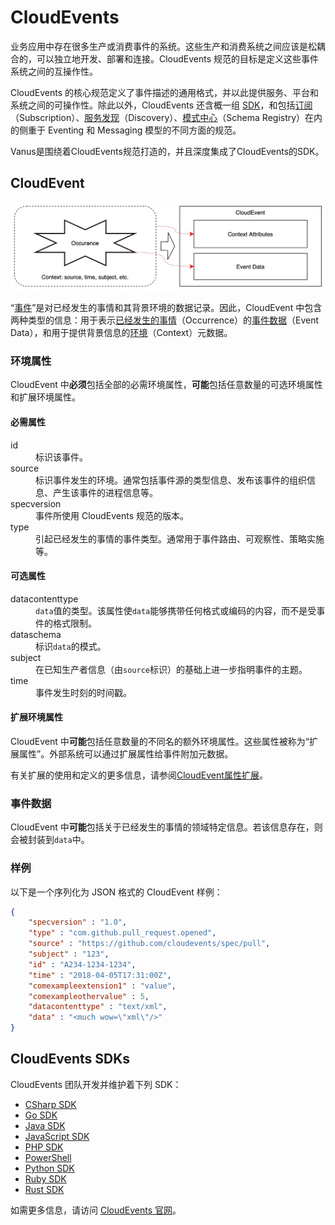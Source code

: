# CloudEvents

业务应用中存在很多生产或消费事件的系统。这些生产和消费系统之间应该是松耦合的，可以独立地开发、部署和连接。CloudEvents 规范的目标是定义这些事件系统之间的互操作性。

CloudEvents 的核心规范定义了事件描述的通用格式，并以此提供服务、平台和系统之间的可操作性。除此以外，CloudEvents 还含概一组 [SDK](https://github.com/cloudevents/spec/blob/main/cloudevents/SDK.md)，和包括[订阅](https://github.com/cloudevents/spec/blob/main/subscriptions/spec.md)（Subscription）、[服务发现](https://github.com/cloudevents/spec/blob/main/discovery/spec.md)（Discovery）、[模式中心](https://github.com/cloudevents/spec/blob/main/schemaregistry/spec.md)（Schema Registry）在内的侧重于 Eventing 和 Messaging 模型的不同方面的规范。

Vanus是围绕着CloudEvents规范打造的，并且深度集成了CloudEvents的SDK。

## CloudEvent

![CloudEvent](images/cloudevent.jpg)

“[事件](https://github.com/cloudevents/spec/blob/main/cloudevents/spec.md#event)”是对已经发生的事情和其背景环境的数据记录。因此，CloudEvent 中包含两种类型的信息：用于表示[已经发生的事情](https://github.com/cloudevents/spec/blob/main/cloudevents/spec.md#occurrence)（Occurrence）的[事件数据](https://github.com/cloudevents/spec/blob/main/cloudevents/spec.md#event-data)（Event Data），和用于提供背景信息的[环境](https://github.com/cloudevents/spec/blob/main/cloudevents/spec.md#context)（Context）元数据。

### 环境属性

CloudEvent 中**必须**包括全部的必需环境属性，**可能**包括任意数量的可选环境属性和扩展环境属性。

#### 必需属性

<!-- markdownlint-disable MD033 -->
<dl>
  <dt>id</dt>
  <dd>标识该事件。</dd>
  <dt>source</dt>
  <dd>标识事件发生的环境。通常包括事件源的类型信息、发布该事件的组织信息、产生该事件的进程信息等。</dd>
  <dt>specversion</dt>
  <dd>事件所使用 CloudEvents 规范的版本。</dd>
  <dt>type</dt>
  <dd>引起已经发生的事情的事件类型。通常用于事件路由、可观察性、策略实施等。</dd>
</dl>
<!-- markdownlint-enable MD033 -->

#### 可选属性

<!-- markdownlint-disable MD033 -->
<dl>
  <dt>datacontenttype</dt>
  <dd><code>data</code>值的类型。该属性使<code>data</code>能够携带任何格式或编码的内容，而不是受事件的格式限制。</dd>
  <dt>dataschema</dt>
  <dd>标识<code>data</code>的模式。</dd>
  <dt>subject</dt>
  <dd>在已知生产者信息（由<code>source</code>标识）的基础上进一步指明事件的主题。</dd>
  <dt>time</dt>
  <dd>事件发生时刻的时间戳。</dd>
</dl>
<!-- markdownlint-enable MD033 -->

#### 扩展环境属性

CloudEvent 中**可能**包括任意数量的不同名的额外环境属性。这些属性被称为“扩展属性”。外部系统可以通过扩展属性给事件附加元数据。

有关扩展的使用和定义的更多信息，请参阅[CloudEvent属性扩展](https://github.com/cloudevents/spec/blob/main/cloudevents/primer.md#cloudevent-extension-attributes)。

### 事件数据

CloudEvent 中**可能**包括关于已经发生的事情的领域特定信息。若该信息存在，则会被封装到`data`中。

### 样例

以下是一个序列化为 JSON 格式的 CloudEvent 样例：

```json
{
    "specversion" : "1.0",
    "type" : "com.github.pull_request.opened",
    "source" : "https://github.com/cloudevents/spec/pull",
    "subject" : "123",
    "id" : "A234-1234-1234",
    "time" : "2018-04-05T17:31:00Z",
    "comexampleextension1" : "value",
    "comexampleothervalue" : 5,
    "datacontenttype" : "text/xml",
    "data" : "<much wow=\"xml\"/>"
}
```

## CloudEvents SDKs

CloudEvents 团队开发并维护着下列 SDK：

- [CSharp SDK](https://github.com/cloudevents/sdk-csharp)
- [Go SDK](https://github.com/cloudevents/sdk-go)
- [Java SDK](https://github.com/cloudevents/sdk-java)
- [JavaScript SDK](https://github.com/cloudevents/sdk-javascript)
- [PHP SDK](https://github.com/cloudevents/sdk-php)
- [PowerShell](https://github.com/cloudevents/sdk-powershell)
- [Python SDK](https://github.com/cloudevents/sdk-python)
- [Ruby SDK](https://github.com/cloudevents/sdk-ruby)
- [Rust SDK](https://github.com/cloudevents/sdk-rust)

如需更多信息，请访问 [CloudEvents 官网](https://cloudevents.io)。
